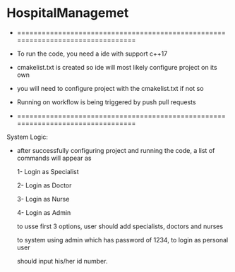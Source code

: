 # HospitalManagemet
* ================================================================================
* To run the code, you need a ide with support c++17
* cmakelist.txt is created so ide will most likely configure project on its own
* you will need to configure project with the cmakelist.txt if not so

* Running on workflow is being triggered by push pull requests
* ================================================================================
  
System Logic:

* after successfully configuring project and running the code, a list of commands
  will appear as
  
  1- Login as Specialist
  
  2- Login as Doctor
  
  3- Login as Nurse
  
  4- Login as Admin
  
  to usse first 3 options, user should add specialists, doctors and nurses
  
  to system using admin which has password of 1234, to login as personal user
  
  should input his/her id number.
